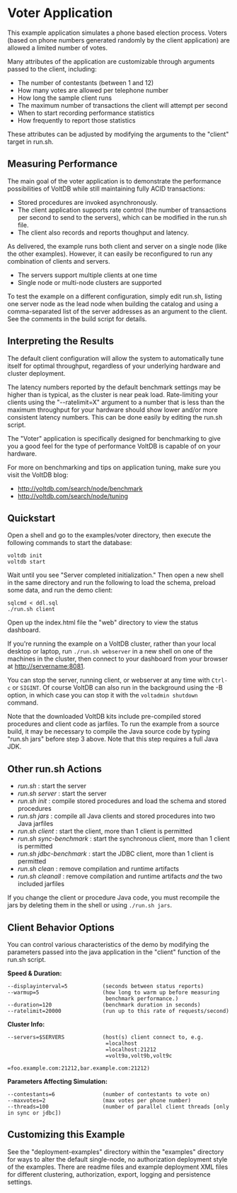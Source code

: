 # Voter Application

This example application simulates a phone based election process. Voters (based on phone numbers generated randomly by the client application) are allowed a limited number of votes.

Many attributes of the application are customizable through arguments passed to the client, including:

- The number of contestants (between 1 and 12)
- How many votes are allowed per telephone number
- How long the sample client runs
- The maximum number of transactions the client will attempt per second
- When to start recording performance statistics
- How frequently to report those statistics

These attributes can be adjusted by modifying the arguments to the "client" target in run.sh.

Measuring Performance
---------------------
The main goal of the voter application is to demonstrate the performance possibilities of VoltDB while still maintaining fully ACID transactions:

- Stored procedures are invoked asynchronously.
- The client application supports rate control (the number of transactions per second to send to the servers), which can be modified in the run.sh file.
- The client also records and reports thoughput and latency.

As delivered, the example runs both client and server on a single node (like the other examples). However, it can easily be reconfigured to run any combination of clients and servers.

- The servers support multiple clients at one time
- Single node or multi-node clusters are supported

To test the example on a different configuration, simply edit run.sh, listing one server node as the lead node when building the catalog and using a comma-separated list of the server addresses as an argument to the client. See the comments in the build script for details.

Interpreting the Results
------------------------
The default client configuration will allow the system to automatically tune itself for optimal throughput, regardless of your underlying hardware and cluster deployment.

The latency numbers reported by the default benchmark settings may be higher than is typical, as the cluster is near peak load. Rate-limiting your clients using the "--ratelimit=X" argument to a number that is less than the maximum throughput for your hardware should show lower and/or more consistent latency numbers. This can be done easily by editing the run.sh script.

The "Voter" application is specifically designed for benchmarking to give you a good feel for the type of performance VoltDB is capable of on your hardware.

For more on benchmarking and tips on application tuning, make sure you visit the VoltDB blog:
 - http://voltdb.com/search/node/benchmark
 - http://voltdb.com/search/node/tuning


Quickstart
---------------------------
Open a shell and go to the examples/voter directory, then execute the following commands to start the database:

    voltdb init
    voltdb start

Wait until you see "Server completed initialization."  Then open a new shell in the same directory and run the following to load the schema, preload some data, and run the demo client:

    sqlcmd < ddl.sql
    ./run.sh client

Open up the index.html file the "web" directory to view the status dashboard.

If you're running the example on a VoltDB cluster, rather than your local desktop or laptop, run `./run.sh webserver` in a new shell on one of the machines in the cluster, then connect to your dashboard from your browser at [http://servername:8081](http://servername:8081).

You can stop the server, running client, or webserver at any time with `Ctrl-c` or `SIGINT`.  Of course VoltDB can also run in the background using the -B option, in which case you can stop it with the `voltadmin shutdown` command.

Note that the downloaded VoltDB kits include pre-compiled stored procedures and client code as jarfiles. To run the example from a source build, it may be necessary to compile the Java source code by typing "run.sh jars" before step 3 above. Note that this step requires a full Java JDK.

Other run.sh Actions
-----------
- *run.sh* : start the server
- *run.sh server* : start the server
- *run.sh init* : compile stored procedures and load the schema and stored procedures
- *run.sh jars* : compile all Java clients and stored procedures into two Java jarfiles
- *run.sh client* : start the client, more than 1 client is permitted
- *run.sh sync-benchmark* : start the synchronous client, more than 1 client is permitted
- *run.sh jdbc-benchmark* : start the JDBC client, more than 1 client is permitted
- *run.sh clean* : remove compilation and runtime artifacts
- *run.sh cleanall* : remove compilation and runtime artifacts *and* the two included jarfiles

If you change the client or procedure Java code, you must recompile the jars by deleting them in the shell or using `./run.sh jars`.

Client Behavior Options
---------------------------
You can control various characteristics of the demo by modifying the parameters passed into the java application in the "client" function of the run.sh script.

**Speed & Duration:**

    --displayinterval=5           (seconds between status reports)
    --warmup=5                    (how long to warm up before measuring
                                   benchmark performance.)
    --duration=120                (benchmark duration in seconds)
    --ratelimit=20000             (run up to this rate of requests/second)

**Cluster Info:**

    --servers=$SERVERS            (host(s) client connect to, e.g.
                                   =localhost
                                   =localhost:21212
                                   =volt9a,volt9b,volt9c
                                   =foo.example.com:21212,bar.example.com:21212)

**Parameters Affecting Simulation:**

    --contestants=6               (number of contestants to vote on)
    --maxvotes=2                  (max votes per phone number)
    --threads=100                 (number of parallel client threads [only in sync or jdbc])

Customizing this Example
---------------------------
See the "deployment-examples" directory within the "examples" directory for ways to alter the default single-node, no authorization deployment style of the examples. There are readme files and example deployment XML files for different clustering, authorization, export, logging and persistence settings.
